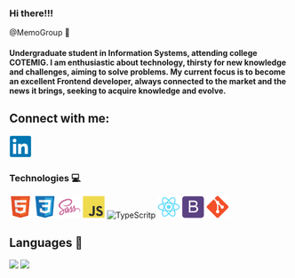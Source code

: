### Hi there!!!
@MemoGroup 🚀

#### Undergraduate student in Information Systems, attending college COTEMIG. I am enthusiastic about technology, thirsty for new knowledge and challenges, aiming to solve problems. My current focus is to become an excellent Frontend developer, always connected to the market and the news it brings, seeking to acquire knowledge and evolve.
## Connect with me:
<a href="https://www.linkedin.com/in/bernardo-mendes-3269a11a8/" target="_blank">
  <img src="https://raw.githubusercontent.com/devicons/devicon/master/icons/linkedin/linkedin-original.svg" margin-top="10" width="40" height="40" style="max-width:100%;"/>
</a>

### Technologies 💻 
<img src="https://raw.githubusercontent.com/devicons/devicon/master/icons/html5/html5-original.svg" alt="Html" width="40" height="40" style="max-width:100%;"></img>
<img src="https://raw.githubusercontent.com/devicons/devicon/master/icons/css3/css3-original.svg" alt="Css" width="40" height="40" style="max-width:100%;"></img>
<img src="https://raw.githubusercontent.com/devicons/devicon/master/icons/sass/sass-original.svg" alt="Scss" width="40" height="40" style="max-width:100%;"></img>
<img src="https://raw.githubusercontent.com/devicons/devicon/master/icons/javascript/javascript-original.svg" alt="Javascript" width="40" height="40" style="max-width:100%;"></img>
<img src="https://cdn.jsdelivr.net/gh/devicons/devicon/icons/typescript/typescript-original.svg" alt="TypeScritp" width="40" height="40" style="max-width:100%;"></img>
<img src="https://raw.githubusercontent.com/devicons/devicon/master/icons/react/react-original.svg" alt="React" width="40" height="40" style="max-width:100%;"></img>
<img src="https://raw.githubusercontent.com/devicons/devicon/master/icons/bootstrap/bootstrap-plain.svg" alt="Bootstrap" width="40" height="40" style="max-width:100%;"></img>
<img src="https://raw.githubusercontent.com/devicons/devicon/master/icons/git/git-original.svg" alt="Git" width="40" height="40" style="max-width:100%;"></img>

## Languages 🧪
<div>
  <img height="180em" src="https://github-readme-stats.vercel.app/api/top-langs/?username=devBernardo-Mendes&layout=compact&langs_count=7&theme=dark"/>
  <img height="180em" src="http://github-readme-streak-stats.herokuapp.com/?user=devBernardo-Mendes&theme=dark&fire=40C9B6&ring=40C9B6&currStreakLabel=40C9B6)](https://git.io/streak-stats%22/%3E")](https://git.io/streak-stats" padding-left="10px" color="DD4515"/>
</div>


